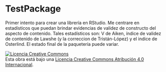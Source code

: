 # TestPackage
Primer intento para crear una librería en RStudio. 
Me centrare en estadísticos que puedan brindar evidencias de validez de constructo del aspecto de contenido.
Tales estadísticos son:  V de Aiken, índice de validez de contenido de Lawshe (y la correccion de Tristán-López) y el indice de Osterlind. 
El estado final de la paquetería puede variar.

<a rel="license" href="http://creativecommons.org/licenses/by/4.0/"><img alt="Licencia Creative Commons" style="border-width:0" src="https://i.creativecommons.org/l/by/4.0/88x31.png" /></a><br />Esta obra está bajo una <a rel="license" href="http://creativecommons.org/licenses/by/4.0/">Licencia Creative Commons Atribución 4.0 Internacional</a>.
